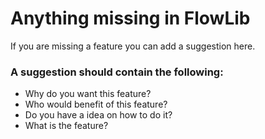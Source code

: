 # Anything missing in FlowLib #

If you are missing a feature you can add a suggestion here.
### A suggestion should contain the following: ###
  * Why do you want this feature?
  * Who would benefit of this feature?
  * Do you have a idea on how to do it?
  * What is the feature?